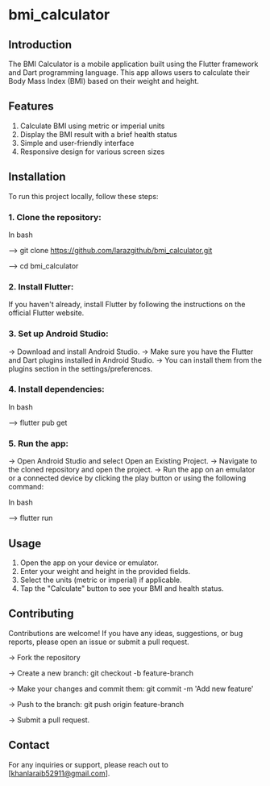 # bmi_calculator

## Introduction

The BMI Calculator is a mobile application built using the Flutter framework and Dart programming language. This app allows users to calculate their Body Mass Index (BMI) based on their weight and height.

## Features

1. Calculate BMI using metric or imperial units
2. Display the BMI result with a brief health status
3. Simple and user-friendly interface
4. Responsive design for various screen sizes

## Installation

To run this project locally, follow these steps:

### 1. Clone the repository:

In bash

--> git clone https://github.com/larazgithub/bmi_calculator.git

--> cd bmi_calculator

### 2. Install Flutter:

If you haven't already, install Flutter by following the instructions on the official Flutter website.

### 3. Set up Android Studio:

-> Download and install Android Studio.
-> Make sure you have the Flutter and Dart plugins installed in Android Studio. 
-> You can install them from the plugins section in the settings/preferences. 

### 4. Install dependencies:

In bash

--> flutter pub get

### 5. Run the app:

-> Open Android Studio and select Open an Existing Project.
-> Navigate to the cloned repository and open the project.
-> Run the app on an emulator or a connected device by clicking the play button or using the following command:

In bash

--> flutter run

## Usage

1. Open the app on your device or emulator.
2. Enter your weight and height in the provided fields.
3. Select the units (metric or imperial) if applicable.
4. Tap the "Calculate" button to see your BMI and health status.


## Contributing

Contributions are welcome! If you have any ideas, suggestions, or bug reports, please open an issue or submit a pull request.

-> Fork the repository

-> Create a new branch: git checkout -b feature-branch

-> Make your changes and commit them: git commit -m 'Add new feature'

-> Push to the branch: git push origin feature-branch

-> Submit a pull request.

## Contact

For any inquiries or support, please reach out to [khanlaraib52911@gmail.com].

